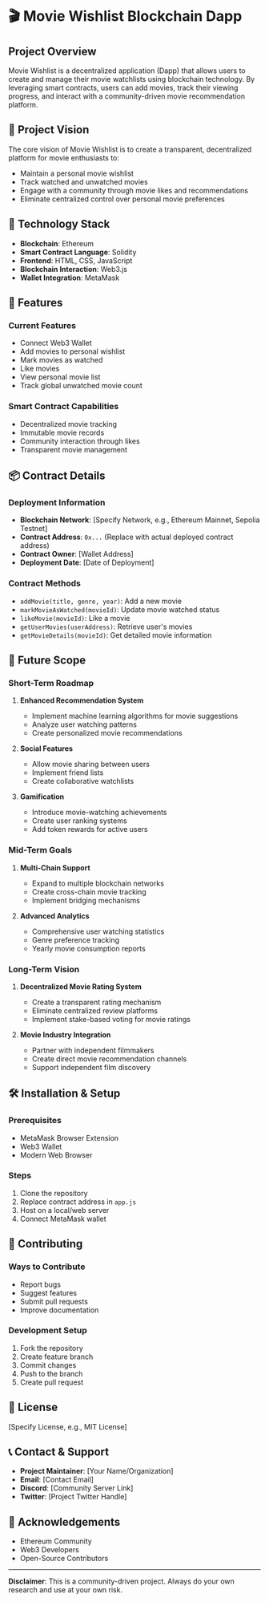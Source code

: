 # 🎬 Movie Wishlist Blockchain Dapp

## Project Overview

Movie Wishlist is a decentralized application (Dapp) that allows users to create and manage their movie watchlists using blockchain technology. By leveraging smart contracts, users can add movies, track their viewing progress, and interact with a community-driven movie recommendation platform.

## 🌟 Project Vision

The core vision of Movie Wishlist is to create a transparent, decentralized platform for movie enthusiasts to:
- Maintain a personal movie wishlist
- Track watched and unwatched movies
- Engage with a community through movie likes and recommendations
- Eliminate centralized control over personal movie preferences

## 🔧 Technology Stack

- **Blockchain**: Ethereum
- **Smart Contract Language**: Solidity
- **Frontend**: HTML, CSS, JavaScript
- **Blockchain Interaction**: Web3.js
- **Wallet Integration**: MetaMask

## 🚀 Features

### Current Features
- Connect Web3 Wallet
- Add movies to personal wishlist
- Mark movies as watched
- Like movies
- View personal movie list
- Track global unwatched movie count

### Smart Contract Capabilities
- Decentralized movie tracking
- Immutable movie records
- Community interaction through likes
- Transparent movie management

## 📦 Contract Details

### Deployment Information
- **Blockchain Network**: [Specify Network, e.g., Ethereum Mainnet, Sepolia Testnet]
- **Contract Address**: `0x...` (Replace with actual deployed contract address)
- **Contract Owner**: [Wallet Address]
- **Deployment Date**: [Date of Deployment]

### Contract Methods
- `addMovie(title, genre, year)`: Add a new movie
- `markMovieAsWatched(movieId)`: Update movie watched status
- `likeMovie(movieId)`: Like a movie
- `getUserMovies(userAddress)`: Retrieve user's movies
- `getMovieDetails(movieId)`: Get detailed movie information

## 🔮 Future Scope

### Short-Term Roadmap
1. **Enhanced Recommendation System**
   - Implement machine learning algorithms for movie suggestions
   - Analyze user watching patterns
   - Create personalized movie recommendations

2. **Social Features**
   - Allow movie sharing between users
   - Implement friend lists
   - Create collaborative watchlists

3. **Gamification**
   - Introduce movie-watching achievements
   - Create user ranking systems
   - Add token rewards for active users

### Mid-Term Goals
1. **Multi-Chain Support**
   - Expand to multiple blockchain networks
   - Create cross-chain movie tracking
   - Implement bridging mechanisms

2. **Advanced Analytics**
   - Comprehensive user watching statistics
   - Genre preference tracking
   - Yearly movie consumption reports

### Long-Term Vision
1. **Decentralized Movie Rating System**
   - Create a transparent rating mechanism
   - Eliminate centralized review platforms
   - Implement stake-based voting for movie ratings

2. **Movie Industry Integration**
   - Partner with independent filmmakers
   - Create direct movie recommendation channels
   - Support independent film discovery

## 🛠 Installation & Setup

### Prerequisites
- MetaMask Browser Extension
- Web3 Wallet
- Modern Web Browser

### Steps
1. Clone the repository
2. Replace contract address in `app.js`
3. Host on a local/web server
4. Connect MetaMask wallet

## 🤝 Contributing

### Ways to Contribute
- Report bugs
- Suggest features
- Submit pull requests
- Improve documentation

### Development Setup
1. Fork the repository
2. Create feature branch
3. Commit changes
4. Push to the branch
5. Create pull request

## 📄 License

[Specify License, e.g., MIT License]

## 📞 Contact & Support

- **Project Maintainer**: [Your Name/Organization]
- **Email**: [Contact Email]
- **Discord**: [Community Server Link]
- **Twitter**: [Project Twitter Handle]

## 🙏 Acknowledgements
- Ethereum Community
- Web3 Developers
- Open-Source Contributors

---

**Disclaimer**: This is a community-driven project. Always do your own research and use at your own risk.